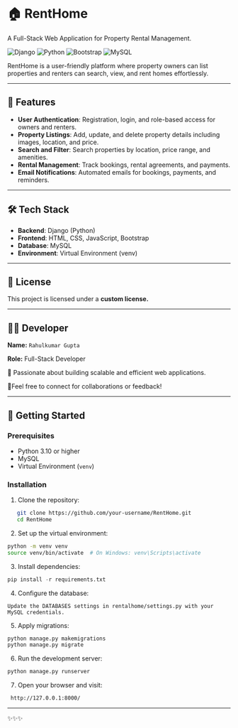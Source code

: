 # 🏠 RentHome  
A Full-Stack Web Application for Property Rental Management.

![Django](https://img.shields.io/badge/Django-5.0-green) ![Python](https://img.shields.io/badge/Python-3.12-blue) ![Bootstrap](https://img.shields.io/badge/Bootstrap-5-purple) ![MySQL](https://img.shields.io/badge/MySQL-8.0-orange)

RentHome is a user-friendly platform where property owners can list properties and renters can search, view, and rent homes effortlessly.

---

## 🌟 Features

- **User Authentication**: Registration, login, and role-based access for owners and renters.
- **Property Listings**: Add, update, and delete property details including images, location, and price.
- **Search and Filter**: Search properties by location, price range, and amenities.
- **Rental Management**: Track bookings, rental agreements, and payments.
- **Email Notifications**: Automated emails for bookings, payments, and reminders.

---

## 🛠️ Tech Stack

- **Backend**: Django (Python)
- **Frontend**: HTML, CSS, JavaScript, Bootstrap
- **Database**: MySQL
- **Environment**: Virtual Environment (venv)

---
## 📄 License

This project is licensed under a **custom license.**

---

## 👨‍💻 Developer

**Name:** ```Rahulkumar Gupta```

**Role:** Full-Stack Developer  

🚀 Passionate about building scalable and efficient web applications.  

🤝Feel free to connect for collaborations or feedback!

---

## 🚀 Getting Started

### Prerequisites
- Python 3.10 or higher
- MySQL
- Virtual Environment (`venv`)

### Installation

1. Clone the repository:

```bash
   git clone https://github.com/your-username/RentHome.git
   cd RentHome
```

2. Set up the virtual environment:

```bash
python -m venv venv
source venv/bin/activate  # On Windows: venv\Scripts\activate
```

3. Install dependencies:

```python
pip install -r requirements.txt
```

4. Configure the database:

```
Update the DATABASES settings in rentalhome/settings.py with your MySQL credentials.
```

5. Apply migrations:

```python
python manage.py makemigrations
python manage.py migrate
```

6. Run the development server:

```python
python manage.py runserver
```

7. Open your browser and visit:

```bash
 http://127.0.0.1:8000/
```


---
✨✨✨